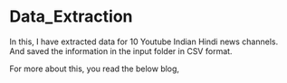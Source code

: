 # Data_Extraction

In this, I have extracted data for 10 Youtube Indian Hindi news channels.
And saved the information in the input folder in CSV format. 

For more about this, you read the below blog,

